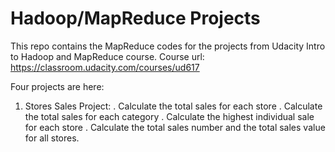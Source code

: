 # Hadoop/MapReduce Projects

This repo contains the MapReduce codes for the projects from Udacity Intro to Hadoop and MapReduce course.
Course url: https://classroom.udacity.com/courses/ud617

Four projects are here:
1. Stores Sales Project:
  . Calculate the total sales for each store
  . Calculate the total sales for each category
  . Calculate the highest individual sale for each store
  . Calculate the total sales number and the total sales value for all stores.
